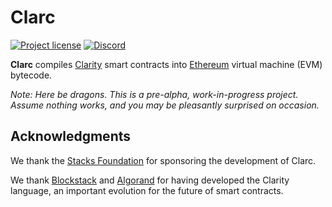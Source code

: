# Clarc

[![Project license](https://img.shields.io/badge/license-Public%20Domain-blue.svg)](https://unlicense.org)
[![Discord](https://img.shields.io/discord/755852964513579099?label=discord)](https://discord.gg/AvHRCDa)

**Clarc** compiles [Clarity] smart contracts into [Ethereum] virtual machine
(EVM) bytecode.

*Note: Here be dragons. This is a pre-alpha, work-in-progress
project. Assume nothing works, and you may be pleasantly surprised on
occasion.*

## Acknowledgments

We thank the [Stacks Foundation] for sponsoring the development of Clarc.

We thank [Blockstack] and [Algorand] for having developed the Clarity language,
an important evolution for the future of smart contracts.

[Algorand]:          https://algorand.com
[Blockstack]:        https://blockstack.org
[Clarity]:           https://clarity-lang.org
[Ethereum]:          https://ethereum.org
[Stacks Foundation]: https://stacks.org
